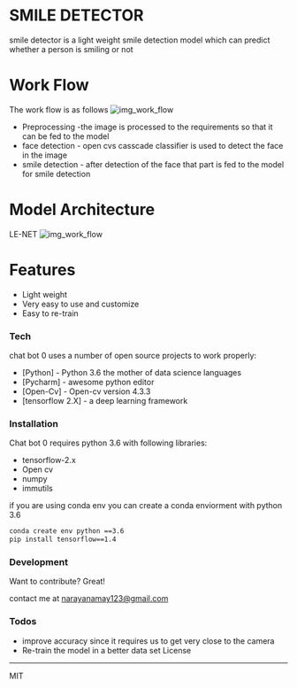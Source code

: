 # SMILE DETECTOR
smile detector is a light weight smile detection model which can predict whether a person is smiling or not
# Work Flow
The work flow is as follows
![img_work_flow](https://github.com/gd1m3y/SMILE-DETECTION/blob/master/workflow.png?raw=true)
* Preprocessing -the image is processed to the requirements so that it can be fed to the model
* face detection - open cvs casscade classifier is used to detect the face in the image
* smile detection - after detection of the face that part is fed to the model for smile detection
# Model Architecture 
LE-NET
![img_work_flow](https://github.com/gd1m3y/SMILE-DETECTION/blob/master/lenet.png?raw=true)
#  Features

  - Light weight
  - Very easy to use and customize
  - Easy to re-train

### Tech

chat bot 0  uses a number of open source projects to work properly:

* [Python] - Python 3.6 the mother of data science languages
* [Pycharm] - awesome python editor
* [Open-Cv] - Open-cv version 4.3.3
* [tensorflow 2.X] - a deep learning framework
### Installation

Chat bot 0  requires python 3.6 with following libraries:
* tensorflow-2.x 
* Open cv
* numpy
* immutils

if you are using conda env you can create a conda enviorment with python 3.6
```sh
conda create env python ==3.6
pip install tensorflow==1.4

```




### Development

Want to contribute? Great!

contact me at narayanamay123@gmail.com
### Todos

 - improve accuracy since it requires us to get very close to the camera
 - Re-train the model in a better data set
License
----

MIT
